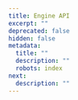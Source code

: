 ```yaml
---
title: Engine API
excerpt: ""
deprecated: false
hidden: false
metadata:
  title: ""
  description: ""
  robots: index
next:
  description: ""
---
```

